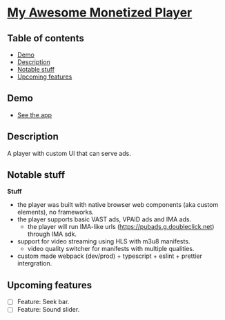 # [My Awesome Monetized Player](https://www.jetfightersonline.org/)

## Table of contents

- [Demo](#demo)
- [Description](#description)
- [Notable stuff](#notable-stuff)
- [Upcoming features](#upcoming-features)

## Demo

- [See the app](https://www.jetfightersonline.org/)

## Description

A player with custom UI that can serve ads.

## Notable stuff

**Stuff**

- the player was built with native browser web components (aka custom elements), no frameworks.
- the player supports basic VAST ads, VPAID ads and IMA ads.
	- the player will run IMA-like urls (https://pubads.g.doubleclick.net) through IMA sdk.
- support for video streaming using HLS with m3u8 manifests.
  - video quality switcher for manifests with multiple qualities.
- custom made webpack (dev/prod) + typescript + eslint + prettier intergration.


## Upcoming features

- [ ] Feature: Seek bar.
- [ ] Feature: Sound slider.
